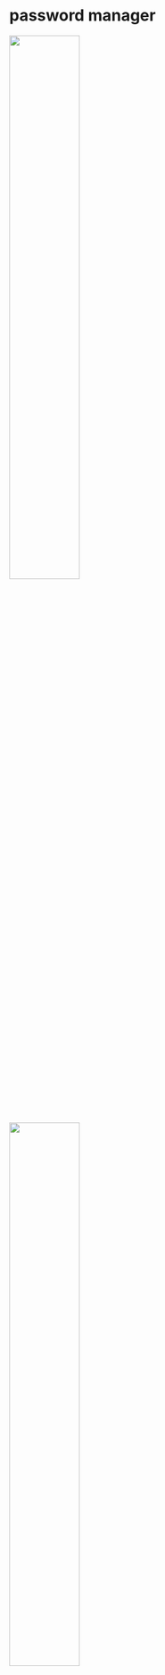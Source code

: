 # password manager

<img src="https://user-images.githubusercontent.com/43153742/214710609-85dae5a8-0d61-4bce-8eff-103ffba76a39.png" width=50% height=50%>
<img src="https://user-images.githubusercontent.com/43153742/214710890-e255572e-0f1e-4cfd-8790-8efeff5ce1ca.png" width=50% height=50%>


The repository contain a server and client program for a Client-Server password manager implemented in python. It was produced for a A-Level school project and therefore not remotely secure.

**DISCLAIMER:  This password manager is not secure. Do not use genuinely.**

## HOW TO USE

1. Configure server config file to your requirements. If you wish to have it accessable across networks 
you will have to port forward and use the same port in the config file.
1. Then you run the server/server.py on a computer.
2. Write down the ip address it is hosted at.
3. Insert the host address and port in the clientconfig.ini.
4. Run client/client.py and use however desired

## HOW IT WORKS
All communication is currently encrypted (using a vernam cipher and weird Diffie-Hellman key).
When you login in to the service, the password is hashed with a salt so your password can't be recovered. But can easily be MiTM attacked. 

One quirk with this program is that specific pre-existing passwords cannot be stored, but a relatively secure system can be used to generate passwords that proves difficult for attackers to thwart even if the database was compromised.

Passwords are generated from a SHA256 hash of the service, login and your masterkey(login password). No passwords are stored anyway, but are in fact generated on every access so there is no storage device where they can be compromised.
Only the service, login information and the notes information are sent to the server. The server (and thus any attackers) don't know the unhashed password and so only the client should be able to generate the passwords.

This does mean that editing an entry will change the password generated so don't change your passwords until you've confirmed the entered information is correct.


TECHNICAL NOTES
- Uses the PORT 33000 by default


